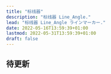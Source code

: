 ```yaml
---
title: "标线器"
description: "标线器 Line_Angle."
lead: "标线器 Line_Angle ラインマーカー."
date: 2022-05-16T13:59:39+01:00
lastmod: 2022-05-31T13:59:39+01:00
draft: false
---
```


## 待更新




